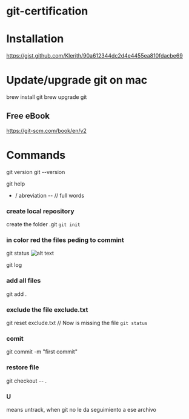 # git-certification

#  Installation
https://gist.github.com/Klerith/90a612344dc2d4e4455ea810fdacbe69

# Update/upgrade git on mac
brew install git
brew upgrade git


## Free eBook
https://git-scm.com/book/en/v2 

# Commands
git version
git --version

git help

- / abreviation
-- // full words
### create local repository
create the folder .git
`git init`

### in color red the files peding to commint
git status
![alt text](https://github.com/firedevelop/git-github-certification/blob/main/images/1.png?raw=true)


git log

### add all files
git add .

### exclude the file exclude.txt
git reset exclude.txt
// Now is missing the file
`git status`

### comit
git commit -m "first commit"

### restore file
git checkout -- .

### U
means untrack, when git no le da seguimiento a ese archivo  